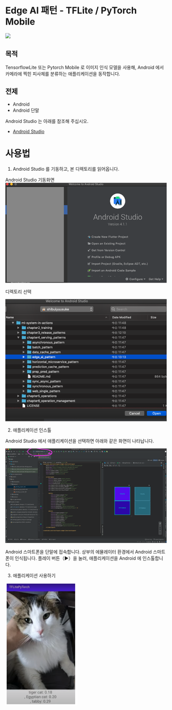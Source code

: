 # Edge AI 패턴 - TFLite / PyTorch Mobile

[![](http://img.youtube.com/vi/3XOwdP7Mv2Y/0.jpg)](http://www.youtube.com/watch?v=3XOwdP7Mv2Y)

## 목적

TensorflowLite 또는 Pytorch Mobile 로 이미지 인식 모델을 사용해, Android 에서 카메라에 찍힌 피사체를 분류하는 애플리케이션을 동작합니다.

## 전제

- Android
- Android 단말

Android Studio 는 아래를 참조해 주십시오.

- [Android Studio](https://developer.android.com/studio/install)

# 사용법

1. Android Studio 를 기동하고, 본 디렉토리를 읽어옵니다.

Android Studio 기동화면
![img](./img/start.png)

디렉토리 선택

![img](./img/files.png)

2. 애플리케이션 인스톨

Android Studio 에서 애플리케이션을 선택하면 아래와 같은 화면이 나타납니다.

![img](./img/install.png)

Android 스마트폰을 단말에 접속합니다. 
상부의 에뮬레이터 환경에서 Android 스마트폰이 인식됩니다.
플레이 버튼（▶）을 눌러, 애플리케이션을 Android 에 인스톨합니다.

3. 애플리케이션 사용하기

![img](./img/edge_ai.png)
